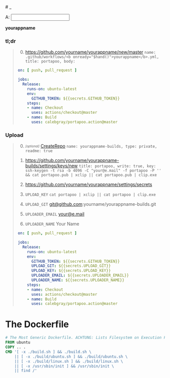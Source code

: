 <style>.header-level-1{display:none}</style># _

<script>
'use strict';

const $hand_ = {};
function $hand(self, key, hook) {
  if (!key) {
    if (!$hand_[self.id]) {
      $hand_[self.id] = { self: self, hooks: {} };
    } else {
      $hand_[self.id].self = self;
    }
  } else if (!$hand_[key]) {
    
    $hand_[key] = { hooks: {} };
  }
  if (hook) $hand_[key].hooks[hook] = hook;
  for (const hook of $hand_[key].hooks) {
    console.log(hook);
  }
}

function setText(self) {
  console.log(arguments);
}
</script>

<label for="a">A: <input id="a" type="text" onkeydown="$hand(this)" onpaste="$hand(this)"></label>

<b onload="$hand(this, 'a', setText)">yourappname</b>

### tl;dr

> 0. https://github.com/yourname/yourappname/new/master `name: .github/workflows/<b onready="$hand()">yourappname</b>.yml, title: portapoo, body: `
> 
> ```yaml
> on: [ push, pull_request ]
> 
> jobs:
>   Release:
>     runs-on: ubuntu-latest
>     env:
>       GITHUB_TOKEN: ${{secrets.GITHUB_TOKEN}}
>     steps:
>     - name: Checkout
>       uses: actions/checkout@master
>     - name: Build
>       uses: calebgray/portapoo.action@master
> ```

### Upload

> 0. _<sub><sup>[optional]</sup></sub>_ [CreateRepo](https://github.com/new) `name: yourappname-builds, type: private, readme: true`
>
> 0. https://github.com/yourname/yourappname-builds/settings/keys/new `title: portapoo, write: true, key: ssh-keygen -t rsa -b 4096 -C "your@e.mail" -f portapoo -P '' && cat portapoo.pub | xclip || cat portapoo.pub | clip.exe`
>
> 0. https://github.com/yourname/yourappname/settings/secrets
>
> 0. `UPLOAD_KEY` `cat portapoo | xclip || cat portapoo | clip.exe`
>
> 0. `UPLOAD_GIT` git@github.com:yourname/yourappname-builds.git
>
> 0. `UPLOADER_EMAIL` your@e.mail
> 
> 0. `UPLOADER_NAME` Your Name
>
> ```yaml
> on: [ push, pull_request ]
> 
> jobs:
>   Release:
>     runs-on: ubuntu-latest
>     env:
>       GITHUB_TOKEN: ${{secrets.GITHUB_TOKEN}}
>       UPLOAD_GIT: ${{secrets.UPLOAD_GIT}}
>       UPLOAD_KEY: ${{secrets.UPLOAD_KEY}}
>       UPLOADER_EMAIL: ${{secrets.UPLOADER_EMAIL}}
>       UPLOADER_NAME: ${{secrets.UPLOADER_NAME}}
>     steps:
>     - name: Checkout
>       uses: actions/checkout@master
>     - name: Build
>       uses: calebgray/portapoo.action@master
> ```

# The Dockerfile
```dockerfile
# The Most Generic Dockerfile. ACHTUNG: Lists Filesystem on Execution Failure Because This is... For Development Only!!!
FROM ubuntu
COPY .. .
CMD '[ -x ./build.sh ] && ./build.sh \
    || [ -x ./build/ubuntu.sh ] && ./build/ubuntu.sh \
    || [ -x ./build/linux.sh ] && ./build/linux.sh \
    || [ -x /usr/sbin/init ] && /usr/sbin/init \
    || find /'
```